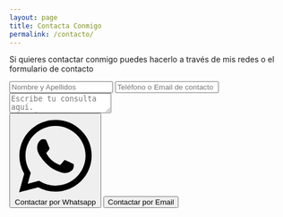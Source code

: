 ```yaml
---
layout: page
title: Contacta Conmigo
permalink: /contacto/
---
```


Si quieres contactar conmigo puedes hacerlo a través de mis redes o el formulario de contacto

<form id="contactForm" method="POST" onsubmit="return formOnSubmit('contact')">
    <input type="text" name="Nombre" placeholder="Nombre y Apellidos" aria-label="Nombre y Apellidos" autocomplete="off" required />
    <input type="text" name="Contacto" placeholder="Teléfono o Email de contacto" aria-label="Teléfono o Email de contacto" autocomplete="off" required />
    <textarea name="Mensaje" placeholder="Escribe tu consulta aquí. &#10;Si quieres reservar una cita, escribe también la fecha/hora deseada." aria-label="Escribe tu consulta aquí. &#10;Si quieres reservar una cita, escribe también la fecha/hora deseada." autocomplete="off" required></textarea>
    <div class="buttons">
        <button class="action" type="submit" onclick="return formButtonClicked('whatsapp')"><svg class="vcenter" xmlns="http://www.w3.org/2000/svg" viewBox="0 0 512 512"><path d="M414.73 97.1A222.14 222.14 0 00256.94 32C134 32 33.92 131.58 33.87 254a220.61 220.61 0 0029.78 111L32 480l118.25-30.87a223.63 223.63 0 00106.6 27h.09c122.93 0 223-99.59 223.06-222A220.18 220.18 0 00414.73 97.1zM256.94 438.66h-.08a185.75 185.75 0 01-94.36-25.72l-6.77-4-70.17 18.32 18.73-68.09-4.41-7A183.46 183.46 0 0171.53 254c0-101.73 83.21-184.5 185.48-184.5a185 185 0 01185.33 184.64c-.04 101.74-83.21 184.52-185.4 184.52zm101.69-138.19c-5.57-2.78-33-16.2-38.08-18.05s-8.83-2.78-12.54 2.78-14.4 18-17.65 21.75-6.5 4.16-12.07 1.38-23.54-8.63-44.83-27.53c-16.57-14.71-27.75-32.87-31-38.42s-.35-8.56 2.44-11.32c2.51-2.49 5.57-6.48 8.36-9.72s3.72-5.56 5.57-9.26.93-6.94-.46-9.71-12.54-30.08-17.18-41.19c-4.53-10.82-9.12-9.35-12.54-9.52-3.25-.16-7-.2-10.69-.2a20.53 20.53 0 00-14.86 6.94c-5.11 5.56-19.51 19-19.51 46.28s20 53.68 22.76 57.38 39.3 59.73 95.21 83.76a323.11 323.11 0 0031.78 11.68c13.35 4.22 25.5 3.63 35.1 2.2 10.71-1.59 33-13.42 37.63-26.38s4.64-24.06 3.25-26.37-5.11-3.71-10.69-6.48z" fill-rule="evenodd"></path></svg> Contactar por Whatsapp</button>
        <button class="action" type="submit" onclick="return formButtonClicked('direct')">Contactar por Email</button>
    </div>
</form>
